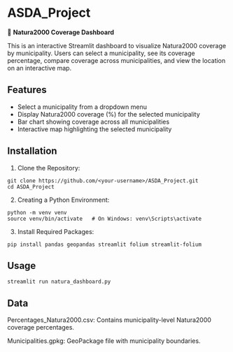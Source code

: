 # ASDA_Project

🌿 **Natura2000 Coverage Dashboard**

This is an interactive Streamlit dashboard to visualize Natura2000 coverage by municipality. Users can select a municipality, see its coverage percentage, compare coverage across municipalities, and view the location on an interactive map.

## Features

- Select a municipality from a dropdown menu
- Display Natura2000 coverage (%) for the selected municipality
- Bar chart showing coverage across all municipalities
- Interactive map highlighting the selected municipality

## Installation 

1. Clone the Repository:
```
git clone https://github.com/<your-username>/ASDA_Project.git
cd ASDA_Project
```
2. Creating a Python Environment:
```
python -m venv venv
source venv/bin/activate   # On Windows: venv\Scripts\activate
```

3. Install Required Packages:
```
pip install pandas geopandas streamlit folium streamlit-folium
```

## Usage
```
streamlit run natura_dashboard.py
```
## Data
Percentages_Natura2000.csv: Contains municipality-level Natura2000 coverage percentages. 

Municipalities.gpkg: GeoPackage file with municipality boundaries.




